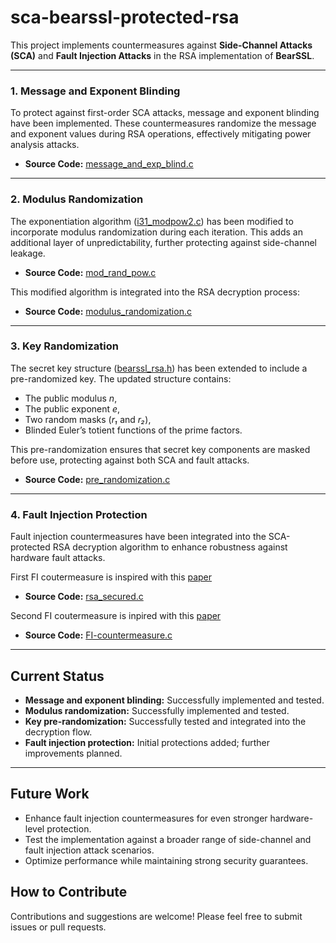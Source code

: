 # **sca-bearssl-protected-rsa**

This project implements countermeasures against **Side-Channel Attacks (SCA)** and **Fault Injection Attacks** in the RSA implementation of **BearSSL**.

---

### **1. Message and Exponent Blinding**

To protect against first-order SCA attacks, message and exponent blinding have been implemented. These countermeasures randomize the message and exponent values during RSA operations, effectively mitigating power analysis attacks.

- **Source Code:** [message_and_exp_blind.c](src/rsa/message_and_exp_blind.c)

---

### **2. Modulus Randomization**

The exponentiation algorithm ([i31_modpow2.c](src/int/i31_modpow2.c)) has been modified to incorporate modulus randomization during each iteration. This adds an additional layer of unpredictability, further protecting against side-channel leakage.

- **Source Code:** [mod_rand_pow.c](src/int/mod_rand_pow.c)

This modified algorithm is integrated into the RSA decryption process:

- **Source Code:** [modulus_randomization.c](src/rsa/modulus_randomization.c)

---

### **3. Key Randomization**

The secret key structure ([bearssl_rsa.h](inc/bearssl_rsa.h)) has been extended to include a pre-randomized key. The updated structure contains:

- The public modulus *n*,
- The public exponent *e*,
- Two random masks (*r₁* and *r₂*),
- Blinded Euler’s totient functions of the prime factors.

This pre-randomization ensures that secret key components are masked before use, protecting against both SCA and fault attacks.

- **Source Code:** [pre_randomization.c](src/rsa/pre_randomization.c)

---

### **4. Fault Injection Protection**

Fault injection countermeasures have been integrated into the SCA-protected RSA decryption algorithm to enhance robustness against hardware fault attacks.

First FI coutermeasure is inspired with this [paper](https://www.matthieurivain.com/files/ct-rsa14a.pdf)

- **Source Code:** [rsa_secured.c](src/rsa/rsa_secured.c)

Second FI coutermeasure is inpired with this [paper](https://marcjoye.github.io/papers/CJ05fdtc.pdf)

- **Source Code:** [FI-countermeasure.c](src/rsa/FI-countermeasure.c)

---

## **Current Status**

- **Message and exponent blinding:** Successfully implemented and tested.
- **Modulus randomization:** Successfully implemented and tested.
- **Key pre-randomization:** Successfully tested and integrated into the decryption flow.
- **Fault injection protection:** Initial protections added; further improvements planned.

---

## **Future Work**

- Enhance fault injection countermeasures for even stronger hardware-level protection.
- Test the implementation against a broader range of side-channel and fault injection attack scenarios.
- Optimize performance while maintaining strong security guarantees.

## **How to Contribute**
Contributions and suggestions are welcome! Please feel free to submit issues or pull requests.
